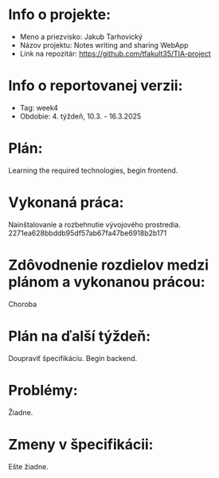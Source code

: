 # Info o projekte:
- Meno a priezvisko: Jakub Tarhovický
- Názov projektu: Notes writing and sharing WebApp
- Link na repozitár: https://github.com/tfakult35/TIA-project

# Info o reportovanej verzii:  
- Tag: week4                        
- Obdobie: 4. týždeň, 10.3. - 16.3.2025 

# Plán:
Learning the required technologies, begin frontend. 

# Vykonaná práca:
Nainštalovanie a rozbehnutie vývojového prostredia. 2271ea628bbddb95df57ab67fa47be6918b2b171

# Zdôvodnenie rozdielov medzi plánom a vykonanou prácou:
Choroba

# Plán na ďalší týždeň:
Doupraviť špecifikáciu. Begin backend.

# Problémy:
Žiadne.

# Zmeny v špecifikácii:
Ešte žiadne.
 

